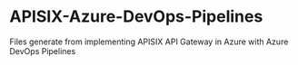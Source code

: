 # APISIX-Azure-DevOps-Pipelines
Files generate from implementing APISIX API Gateway in Azure with Azure DevOps Pipelines

